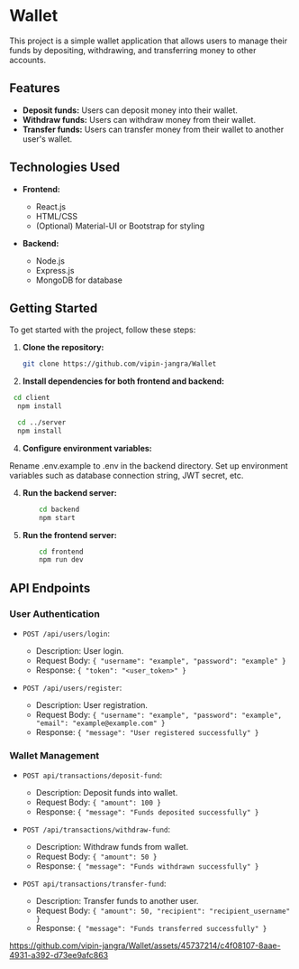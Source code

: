 # Wallet

This project is a simple wallet application that allows users to manage their funds by depositing, withdrawing, and transferring money to other accounts.

## Features

- **Deposit funds:** Users can deposit money into their wallet.
- **Withdraw funds:** Users can withdraw money from their wallet.
- **Transfer funds:** Users can transfer money from their wallet to another user's wallet.

## Technologies Used

- **Frontend:**
  - React.js
  - HTML/CSS
  - (Optional) Material-UI or Bootstrap for styling
  
- **Backend:**
  - Node.js
  - Express.js
  - MongoDB for database
  
## Getting Started

To get started with the project, follow these steps:

1. **Clone the repository:**
   ```bash
   git clone https://github.com/vipin-jangra/Wallet
    ```

2. **Install dependencies for both frontend and backend:**

  ```bash
   cd client
    npm install

    cd ../server
    npm install
  ```

4. **Configure environment variables:**

Rename .env.example to .env in the backend directory.
Set up environment variables such as database connection string, JWT secret, etc.

4. **Run the backend server:**
    ```bash
        cd backend
        npm start
    ```
5. **Run the frontend server:**
    
    ```bash
        cd frontend
        npm run dev
    ```

## API Endpoints

### User Authentication

- `POST /api/users/login`: 
  - Description: User login.
  - Request Body: `{ "username": "example", "password": "example" }`
  - Response: `{ "token": "<user_token>" }`

- `POST /api/users/register`: 
  - Description: User registration.
  - Request Body: `{ "username": "example", "password": "example", "email": "example@example.com" }`
  - Response: `{ "message": "User registered successfully" }`

### Wallet Management

- `POST api/transactions/deposit-fund`: 
  - Description: Deposit funds into wallet.
  - Request Body: `{ "amount": 100 }`
  - Response: `{ "message": "Funds deposited successfully" }`

- `POST /api/transactions/withdraw-fund`: 
  - Description: Withdraw funds from wallet.
  - Request Body: `{ "amount": 50 }`
  - Response: `{ "message": "Funds withdrawn successfully" }`

- `POST api/transactions/transfer-fund`: 
  - Description: Transfer funds to another user.
  - Request Body: `{ "amount": 50, "recipient": "recipient_username" }`
  - Response: `{ "message": "Funds transferred successfully" }`





https://github.com/vipin-jangra/Wallet/assets/45737214/c4f08107-8aae-4931-a392-d73ee9afc863

